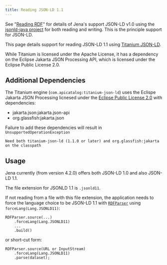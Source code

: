 ```yaml
---
title: Reading JSON-LD 1.1
---
```


See "[Reading RDF](./rdf-input.html)" for details of Jena's support JSON-LD v1.0
using the
[jsonld-java project](https://github.com/jsonld-java/jsonld-java) 
for both reading and writing. This is the principle support for JSON-LD.

This page details support for reading JSON-LD 1.1 using 
[Titanium JSON-LD](https://github.com/filip26/titanium-json-ld/).

While Titanium is licensed under the Apache License, it has a dependency on
the Eclipse Jakarta JSON Processing API, which is licensed under the Eclipse
Public License 2.0.

## Additional Dependencies

The Titanium engine (`com.apicatalog:titanium-json-ld`) uses the Eclispe Jakarta JSON Processing
licnesed under the 
[Eclipse Public License 2.0](https://www.eclipse.org/legal/epl-2.0/) with dependencies:

* jakarta.json:jakarta.json-api
* org.glassfish:jakarta.json

Failure to add these dependencies will result in `UnsupportedOperationException`
```
Need both titanium-json-ld (1.1.0 or later) and org.glassfish:jakarta on the classpath
```

## Usage

Jena currently (from version 4.2.0) offers both JSON-LD 1.0 and also JSON-LD 1.1.

The file extension for JSONLD 1.1 is `.jsonld11`.

If not reading from a file with this file extension, the application needs to
force the language choice to be JSON-LD 1.1 with 
[`RDFParser`](https://jena.apache.org/documentation/javadoc/arq/org/apache/jena/riot/RDFParser.html)
using `forceLang(Lang.JSONLD11)`:

```
RDFParser.source(...)
    .forceLang(Lang.JSONLD11)
    ...
    .build()
```
or short-cut form:
```
RDFParser.source(URL or InputStream)
    .forceLang(Lang.JSONLD11)
    .parse(dataset);
```
